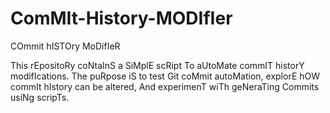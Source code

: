 # ComMIt-History-MODIfIer
COmmit hISTOry MoDifIeR

This rEpositoRy coNtaInS a SiMplE scRipt To aUtoMate commIT historY modifIcations. The puRpose iS to test Git coMmit autoMation, explorE hOW commIt hIstory can be altered, And experimenT wiTh geNeraTing Commits usiNg scripTs.
